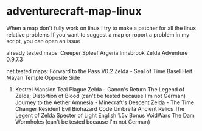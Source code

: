 # adventurecraft-map-linux
When a map don't fully work on linux I try to make a patcher for all the linux relative problems
If you want to suggest a map or roport a problem in my script, you can open an issue

already tested maps:
  Creeper Spleef
  Argeria
  Innsbrook
  Zelda Adventure 0.9.7.3

net tested maps:
  Forward to the Pass V0.2
  Zelda - Seal of Time
  Basel Heit
  Mayan Temple
  Opposite Side
  1. Kestrel Mansion
  Teal Plague
  Zelda - Ganon's Return
  The Legend of Zelda; Distortion of Blood (can't be tested because I'm not German)
  Journey to the Aether
  Amnesia - Minecraft's Descent
  Zelda - The Time Changer
  Resident Evil Biohazard Code Umbrella
  Ancient Relics
  The Legent of Zelda Specter of Light English 1.5v Bonus
  VoidWars
  The Dam
  Wormholes (can't be tested because I'm not German)
